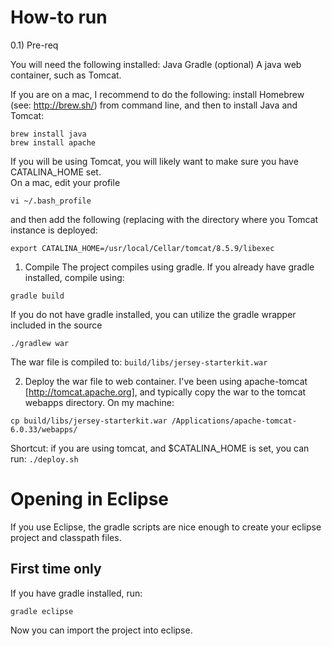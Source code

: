 How-to run
==========
0.1) Pre-req

You will need the following installed:
Java
Gradle (optional)
A java web container, such as Tomcat.

If you are on a mac, I recommend to do the following:
install Homebrew (see: http://brew.sh/)
from command line, and then to install Java and Tomcat:
```
brew install java
brew install apache
```

If you will be using Tomcat, you will likely want to make sure you have CATALINA_HOME set.  
On a mac, edit your profile
```
vi ~/.bash_profile
```

and then add the following (replacing with the directory where you Tomcat instance is deployed:
```
export CATALINA_HOME=/usr/local/Cellar/tomcat/8.5.9/libexec
```

1) Compile
The project compiles using gradle.  If you already have gradle installed, compile using:
```
gradle build
```

If you do not have gradle installed, you can utilize the gradle wrapper included in the source
```
./gradlew war
```

The war file is compiled to: `build/libs/jersey-starterkit.war`


2) Deploy the war file to web container.  I've been using apache-tomcat [http://tomcat.apache.org], and typically copy the war to the tomcat webapps directory.  On my machine:
```
cp build/libs/jersey-starterkit.war /Applications/apache-tomcat-6.0.33/webapps/
```

Shortcut: if you are using tomcat, and $CATALINA_HOME is set, you can run: `./deploy.sh`



Opening in Eclipse
==================
If you use Eclipse, the gradle scripts are nice enough to create your eclipse project and classpath files.

First time only
---------------
If you have gradle installed, run:
```
gradle eclipse
```

Now you can import the project into eclipse.